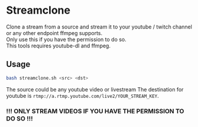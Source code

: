 # Streamclone
Clone a stream from a source and stream it to your youtube / twitch channel or any other endpoint ffmpeg supports.  
Only use this if you have the permission to do so.  
This tools requires youtube-dl and ffmpeg.
## Usage
```bash
bash streamclone.sh <src> <dst>
```
The source could be any youtube video or livestream
The destination for youtube is `rtmp://a.rtmp.youtube.com/live2/YOUR_STREAM_KEY`.


### !!! ONLY STREAM VIDEOS IF YOU HAVE THE PERMISSION TO DO SO !!!
